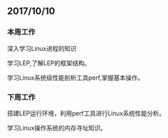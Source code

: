 ## 2017/10/10

### 本周工作

深入学习Linux进程的知识

学习LEP,了解LEP的框架结构。

学习Linux系统级性能剖析工具perf,掌握基本操作。
### 下周工作
搭建LEP运行环境，利用perf工具进行Linux系统性能分析。

学习Linux操作系统的内存寻址知识。
